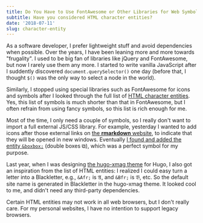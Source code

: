 ```yaml
---
title: Do You Have to Use FontAwesome or Other Libraries for Web Symbols?
subtitle: Have you considered HTML character entities?
date: '2018-07-11'
slug: character-entity
---
```


As a software developer, I prefer lightweight stuff and avoid dependencies when possible. Over the years, I have been leaning more and more towards "frugality". I used to be big fan of libraries like jQuery and FontAwesome, but now I rarely use them any more. I started to write vanilla JavaScript after I suddently discovered `document.querySelector()` one day (before that, I thought `$()` was the only way to select a node in the world).

Similarly, I stopped using special libraries such as FontAwesome for icons and symbols after I looked through the full list of [HTML character entities](https://dev.w3.org/html5/html-author/charref). Yes, this list of symbols is much shorter than that in FontAwesome, but I often refrain from using fancy symbols, so this list is rich enough for me.

Most of the time, I only need a couple of symbols, so I really don't want to import a full external JS/CSS library. For example, yesterday I wanted to add icons after those external links on [the **rmarkdown** website](https://rmarkdown.rstudio.com), to indicate that they will be opened in new windows. Eventually [I found and added the entity `&boxbox;`](https://github.com/rstudio/rmarkdown/commit/02a87d69bf) (double boxes &boxbox;), which was a perfect symbol for my purpose.

Last year, when I was designing [the hugo-xmag theme](https://xmag.yihui.org) for Hugo, I also got an inspiration from the list of HTML entities: I realized I could easy turn a letter into a Blackletter, e.g., `&Afr;` is &Afr;, and `&Bfr;` is &Bfr;, etc. So the default site name is generated in Blackletter in the hugo-xmag theme. It looked cool to me, and didn't need any third-party dependencies.

Certain HTML entities may not work in all web browsers, but I don't really care. For my personal websites, I have no intention to support legacy browsers.
